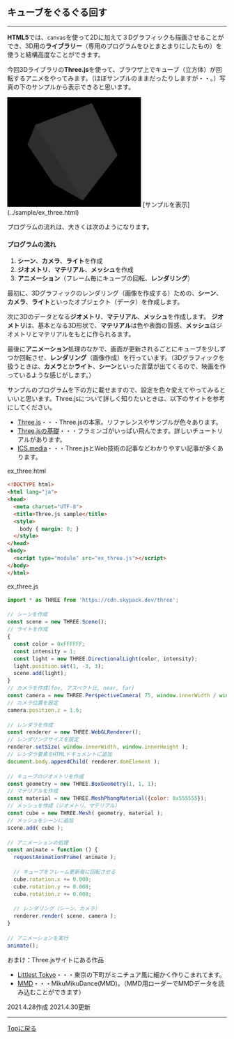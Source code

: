 ## キューブをぐるぐる回す
---


**HTML5**では、`canvas`を使って2Dに加えて３Dグラフィックも描画させることができ、3D用の**ライブラリー**（専用のプログラムをひとまとまりにしたもの）を使うと結構高度なことができます。

今回3Dライブラリの**Three.js**を使って、ブラウザ上でキューブ（立方体）が回転するアニメをやってみます。（ほぼサンプルのままだったりしますが・・。）写真の下のサンプルから表示できると思います。

<img src="../images/cube.png" alt="cube" style="zoom:30%;" />  
[サンプルを表示](../sample/ex_three.html)

プログラムの流れは、大きくは次のようになります。

#### プログラムの流れ  
1. **シーン**、**カメラ**、**ライト**を作成  
2. **ジオメトリ**、**マテリアル**、**メッシュ**を作成  
3. **アニメーション**（フレーム毎にキューブの回転、**レンダリング**）  

最初に、3Dグラフィックのレンダリング（画像を作成する）ための、**シーン**、**カメラ**、**ライト**といったオブジェクト（データ）を作成します。  

次に3Dのデータとなる**ジオメトリ**、**マテリアル**、**メッシュ**を作成します。
**ジオメトリ**は、基本となる3D形状で、**マテリアル**は色や表面の質感、**メッシュ**はジオメトリとマテリアルをもとに作られるます。  

最後に**アニメーション**処理のなかで、画面が更新されるごとにキューブを少しずつか回転させ、**レンダリング**（画像作成）を行っています。（3Dグラフィックを扱うときは、**カメラ**とか**ライト**、**シーン**といった言葉が出てくるので、映画を作っているような感じがします。）  

サンプルのプログラムを下の方に載せますので、設定を色々変えてやってみるといいと思います。Three.jsについて詳しく知りたいときは、以下のサイトを参考にしてください。

- [Three.js](https://threejs.org/)・・・Three.jsの本家。リファレンスやサンプルが色々あります。
- [Three.jsの基礎](https://threejsfundamentals.org/threejs/lessons/ja/)・・・フラミンゴがいっぱい飛んでます。詳しいチュートリアルがあります。
- [ICS.media](https://ics.media/tutorial-three/)・・・Three.jsとWeb技術の記事などわかりやすい記事が多くあります。

ex_three.html
```html
<!DOCTYPE html>
<html lang="ja">
<head>
  <meta charset="UTF-8">
  <title>Three.js sample</title>
  <style>
    body { margin: 0; }
  </style>
</head>
<body>
  <script type="module" src="ex_three.js"></script> 
</body>
</html>
```
ex_three.js
```javascript
import * as THREE from 'https://cdn.skypack.dev/three';

// シーンを作成
const scene = new THREE.Scene();
// ライトを作成
{
  const color = 0xFFFFFF;
  const intensity = 1;
  const light = new THREE.DirectionalLight(color, intensity);
  light.position.set(1, -3, 3);
  scene.add(light);
}
// カメラを作成(fov, アスペクト比, near, far)
const camera = new THREE.PerspectiveCamera( 75, window.innerWidth / window.innerHeight, 0.1, 1000 );
// カメラ位置を設定
camera.position.z = 1.6;

// レンダラを作成
const renderer = new THREE.WebGLRenderer();
// レンダリングサイズを設定
renderer.setSize( window.innerWidth, window.innerHeight );
// レンダラ要素をHTMLドキュメントに追加
document.body.appendChild( renderer.domElement );

// キューブのジオメトリを作成
const geometry = new THREE.BoxGeometry(1, 1, 1);
// マテリアルを作成
const material = new THREE.MeshPhongMaterial({color: 0x555555});
// メッシュを作成（ジオメトリ、マテリアル）
const cube = new THREE.Mesh( geometry, material );
// メッシュをシーンに追加
scene.add( cube );

// アニメーションの処理
const animate = function () {
  requestAnimationFrame( animate );

  // キューブをフレーム更新毎に回転させる
  cube.rotation.x += 0.008;
  cube.rotation.y += 0.008;
  cube.rotation.z += 0.008;

  // レンダリング（シーン、カメラ）
  renderer.render( scene, camera );
}

// アニメーションを実行
animate();
```
おまけ：Three.jsサイトにある作品
- [Littlest Tokyo](https://threejs.org/examples/#webgl_animation_keyframes)・・・東京の下町がミニチュア風に細かく作りこまれてます。
- [MMD](https://threejs.org/examples/#webgl_loader_mmd_audio)・・・MikuMikuDance(MMD)。（MMD用ローダーでMMDデータを読み込むことができます）  



2021.4.28作成
2021.4.30更新

---

[Topに戻る](../index.html)